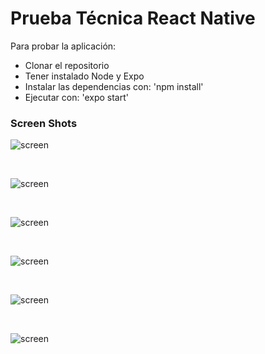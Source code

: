 # Prueba Técnica React Native

Para probar la aplicación:

- Clonar el repositorio
- Tener instalado Node y Expo
- Instalar las dependencias con: 'npm install'
- Ejecutar con: 'expo start'

<h3>Screen Shots</h3> 
 
![screen](https://github.com/LionelOrbe/prueba-React_Native/blob/main/ScreenShots/1.png)

</br>
 
![screen](https://github.com/LionelOrbe/prueba-React_Native/blob/main/ScreenShots/2.png)
 
</br>

![screen](https://github.com/LionelOrbe/prueba-React_Native/blob/main/ScreenShots/3.png)
 
</br>

![screen](https://github.com/LionelOrbe/prueba-React_Native/blob/main/ScreenShots/4.png)
 
</br>

![screen](https://github.com/LionelOrbe/prueba-React_Native/blob/main/ScreenShots/5.png)
 
</br>

![screen](https://github.com/LionelOrbe/prueba-React_Native/blob/main/ScreenShots/6.png)
 
</br>

